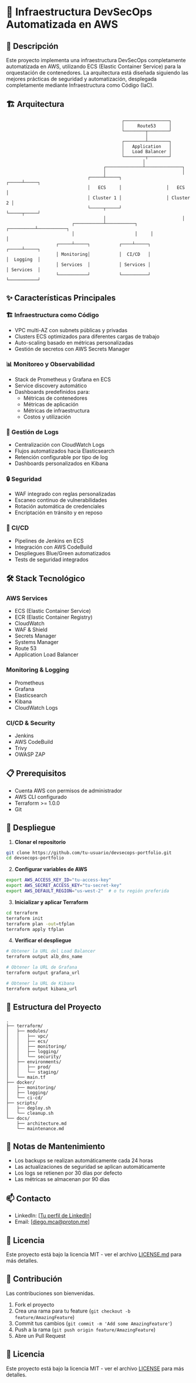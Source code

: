 # 🚀 Infraestructura DevSecOps Automatizada en AWS

## 📄 Descripción
Este proyecto implementa una infraestructura DevSecOps completamente automatizada en AWS, utilizando ECS (Elastic Container Service) para la orquestación de contenedores. La arquitectura está diseñada siguiendo las mejores prácticas de seguridad y automatización, desplegada completamente mediante Infraestructura como Código (IaC).

## 🏗️ Arquitectura

```plaintext
                                            ┌─────────────────┐
                                            │     Route53     │
                                            └────────┬────────┘
                                                     │
                                            ┌────────┴────────┐
                                            │   Application   │
                                            │   Load Balancer │
                                            └────────┬────────┘
                                                    │
                                     ┌──────────────┴──────────────┐
                                     │                             │
                               ┌─────┴─────┐                 ┌─────┴─────┐
                               │   ECS     │                 │   ECS     │
                               │ Cluster 1 │                 │ Cluster 2 │
                               └─────┬─────┘                 └─────┬─────┘
                                     │                             │
                         ┌───────────┴───────────┐     ┌──────────┴───────────┐
                         │                       │     │                      │
                   ┌─────┴─────┐           ┌────┴─────┐                 ┌─────┴─────┐          
                   │ Monitoring│           │  CI/CD   │                 │  Logging  │        
                   │ Services  │           │ Services │                 │ Services  │        
                   └───────────┘           └──────────┘                 └───────────┘        
```

## ✨ Características Principales

### 🏗️ Infraestructura como Código
- VPC multi-AZ con subnets públicas y privadas
- Clusters ECS optimizados para diferentes cargas de trabajo
- Auto-scaling basado en métricas personalizadas
- Gestión de secretos con AWS Secrets Manager

### 📊 Monitoreo y Observabilidad
- Stack de Prometheus y Grafana en ECS
- Service discovery automático
- Dashboards predefinidos para:
  - Métricas de contenedores
  - Métricas de aplicación
  - Métricas de infraestructura
  - Costos y utilización

### 📝 Gestión de Logs
- Centralización con CloudWatch Logs
- Flujos automatizados hacia Elasticsearch
- Retención configurable por tipo de log
- Dashboards personalizados en Kibana

### 🔒 Seguridad
- WAF integrado con reglas personalizadas
- Escaneo continuo de vulnerabilidades
- Rotación automática de credenciales
- Encriptación en tránsito y en reposo

### 🔄 CI/CD
- Pipelines de Jenkins en ECS
- Integración con AWS CodeBuild
- Despliegues Blue/Green automatizados
- Tests de seguridad integrados

## 🛠️ Stack Tecnológico

### AWS Services
- ECS (Elastic Container Service)
- ECR (Elastic Container Registry)
- CloudWatch
- WAF & Shield
- Secrets Manager
- Systems Manager
- Route 53
- Application Load Balancer

### Monitoring & Logging
- Prometheus
- Grafana
- Elasticsearch
- Kibana
- CloudWatch Logs

### CI/CD & Security
- Jenkins
- AWS CodeBuild
- Trivy
- OWASP ZAP

## 📋 Prerequisitos

- Cuenta AWS con permisos de administrador
- AWS CLI configurado
- Terraform >= 1.0.0
- Git

## 🚀 Despliegue

1. **Clonar el repositorio**
```bash
git clone https://github.com/tu-usuario/devsecops-portfolio.git
cd devsecops-portfolio
```

2. **Configurar variables de AWS**
```bash
export AWS_ACCESS_KEY_ID="tu-access-key"
export AWS_SECRET_ACCESS_KEY="tu-secret-key"
export AWS_DEFAULT_REGION="us-west-2"  # o tu región preferida
```

3. **Inicializar y aplicar Terraform**
```bash
cd terraform
terraform init
terraform plan -out=tfplan
terraform apply tfplan
```

4. **Verificar el despliegue**
```bash
# Obtener la URL del Load Balancer
terraform output alb_dns_name

# Obtener la URL de Grafana
terraform output grafana_url

# Obtener la URL de Kibana
terraform output kibana_url
```

## 📁 Estructura del Proyecto

```
.
├── terraform/
│   ├── modules/
│   │   ├── vpc/
│   │   ├── ecs/
│   │   ├── monitoring/
│   │   ├── logging/
│   │   └── security/
│   ├── environments/
│   │   ├── prod/
│   │   └── staging/
│   └── main.tf
├── docker/
│   ├── monitoring/
│   ├── logging/
│   └── ci-cd/
├── scripts/
│   ├── deploy.sh
│   └── cleanup.sh
└── docs/
    ├── architecture.md
    └── maintenance.md
```

## 📝 Notas de Mantenimiento

- Los backups se realizan automáticamente cada 24 horas
- Las actualizaciones de seguridad se aplican automáticamente
- Los logs se retienen por 30 días por defecto
- Las métricas se almacenan por 90 días

## 📫 Contacto

- LinkedIn: [[Tu perfil de LinkedIn](https://www.linkedin.com/in/dcarus00/)]
- Email: [diego.mca@proton.me]
<!-- - Website: [Tu sitio web]-->

## 📄 Licencia

Este proyecto está bajo la licencia MIT - ver el archivo [LICENSE.md](LICENSE.md) para más detalles.

## 🤝 Contribución

Las contribuciones son bienvenidas.
1. Fork el proyecto
2. Crea una rama para tu feature (`git checkout -b feature/AmazingFeature`)
3. Commit tus cambios (`git commit -m 'Add some AmazingFeature'`)
4. Push a la rama (`git push origin feature/AmazingFeature`)
5. Abre un Pull Request

## 📝 Licencia

Este proyecto está bajo la licencia MIT - ver el archivo [LICENSE](LICENSE) para más detalles.
